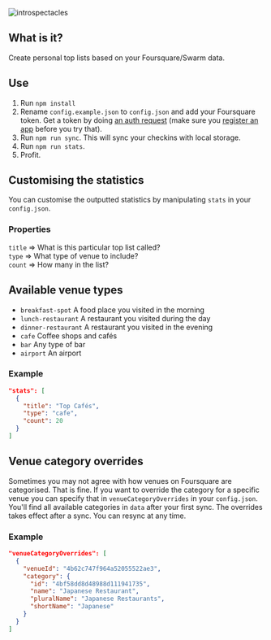 ![introspectacles](https://cloud.githubusercontent.com/assets/521390/19873687/be459af0-9fc0-11e6-8e95-57f199e8495c.jpg)


## What is it?

Create personal top lists based on your Foursquare/Swarm data.

## Use

1. Run `npm install`
2. Rename `config.example.json` to `config.json` and add your Foursquare token. Get a token by doing [an auth request](https://developer.foursquare.com/overview/auth#token) (make sure you [register an app](https://developer.foursquare.com/overview/auth#registration) before you try that).
3. Run `npm run sync`. This will sync your checkins with local storage.
4. Run `npm run stats`.
5. Profit.

## Customising the statistics

You can customise the outputted statistics by manipulating `stats` in your `config.json`. 

### Properties

`title` => What is this particular top list called?  
`type` => What type of venue to include?  
`count` => How many in the list?

## Available venue types

* `breakfast-spot` A food place you visited in the morning
* `lunch-restaurant` A restaurant you visited during the day
* `dinner-restaurant` A restaurant you visited in the evening
* `cafe` Coffee shops and cafés
* `bar` Any type of bar
* `airport` An airport

### Example

```json
"stats": [
  {
    "title": "Top Cafés",
    "type": "cafe",
    "count": 20
  }
]
```

## Venue category overrides

Sometimes you may not agree with how venues on Foursquare are categorised. That is fine. If you want to override the category for a specific venue you can specify that in `venueCategoryOverrides` in your `config.json`. You'll find all available categories in `data` after your first sync. The overrides takes effect after a sync. You can resync at any time.

### Example

```json
"venueCategoryOverrides": [
  {
    "venueId": "4b62c747f964a52055522ae3",
    "category": {
      "id": "4bf58dd8d48988d111941735",
      "name": "Japanese Restaurant",
      "pluralName": "Japanese Restaurants",
      "shortName": "Japanese"
    }
  }
]
```
